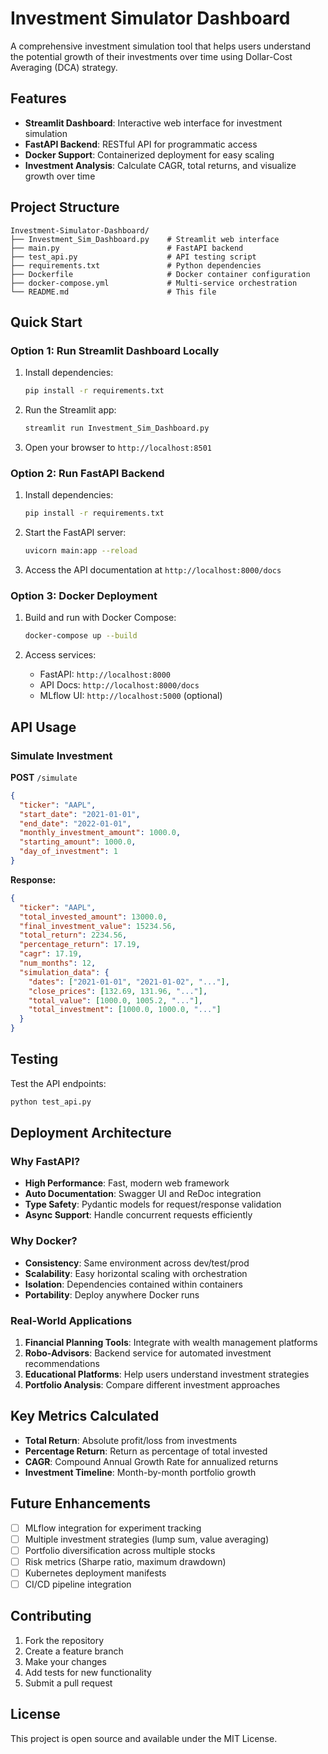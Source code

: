 # Investment Simulator Dashboard

A comprehensive investment simulation tool that helps users understand the potential growth of their investments over time using Dollar-Cost Averaging (DCA) strategy.

## Features

- **Streamlit Dashboard**: Interactive web interface for investment simulation
- **FastAPI Backend**: RESTful API for programmatic access
- **Docker Support**: Containerized deployment for easy scaling
- **Investment Analysis**: Calculate CAGR, total returns, and visualize growth over time

## Project Structure

```
Investment-Simulator-Dashboard/
├── Investment_Sim_Dashboard.py    # Streamlit web interface
├── main.py                        # FastAPI backend
├── test_api.py                    # API testing script
├── requirements.txt               # Python dependencies
├── Dockerfile                     # Docker container configuration
├── docker-compose.yml             # Multi-service orchestration
└── README.md                      # This file
```

## Quick Start

### Option 1: Run Streamlit Dashboard Locally

1. Install dependencies:
   ```bash
   pip install -r requirements.txt
   ```

2. Run the Streamlit app:
   ```bash
   streamlit run Investment_Sim_Dashboard.py
   ```

3. Open your browser to `http://localhost:8501`

### Option 2: Run FastAPI Backend

1. Install dependencies:
   ```bash
   pip install -r requirements.txt
   ```

2. Start the FastAPI server:
   ```bash
   uvicorn main:app --reload
   ```

3. Access the API documentation at `http://localhost:8000/docs`

### Option 3: Docker Deployment

1. Build and run with Docker Compose:
   ```bash
   docker-compose up --build
   ```

2. Access services:
   - FastAPI: `http://localhost:8000`
   - API Docs: `http://localhost:8000/docs`
   - MLflow UI: `http://localhost:5000` (optional)

## API Usage

### Simulate Investment

**POST** `/simulate`

```json
{
  "ticker": "AAPL",
  "start_date": "2021-01-01",
  "end_date": "2022-01-01",
  "monthly_investment_amount": 1000.0,
  "starting_amount": 1000.0,
  "day_of_investment": 1
}
```

**Response:**
```json
{
  "ticker": "AAPL",
  "total_invested_amount": 13000.0,
  "final_investment_value": 15234.56,
  "total_return": 2234.56,
  "percentage_return": 17.19,
  "cagr": 17.19,
  "num_months": 12,
  "simulation_data": {
    "dates": ["2021-01-01", "2021-01-02", "..."],
    "close_prices": [132.69, 131.96, "..."],
    "total_value": [1000.0, 1005.2, "..."],
    "total_investment": [1000.0, 1000.0, "..."]
  }
}
```

## Testing

Test the API endpoints:

```bash
python test_api.py
```

## Deployment Architecture

### Why FastAPI?
- **High Performance**: Fast, modern web framework
- **Auto Documentation**: Swagger UI and ReDoc integration
- **Type Safety**: Pydantic models for request/response validation
- **Async Support**: Handle concurrent requests efficiently

### Why Docker?
- **Consistency**: Same environment across dev/test/prod
- **Scalability**: Easy horizontal scaling with orchestration
- **Isolation**: Dependencies contained within containers
- **Portability**: Deploy anywhere Docker runs

### Real-World Applications

1. **Financial Planning Tools**: Integrate with wealth management platforms
2. **Robo-Advisors**: Backend service for automated investment recommendations
3. **Educational Platforms**: Help users understand investment strategies
4. **Portfolio Analysis**: Compare different investment approaches

## Key Metrics Calculated

- **Total Return**: Absolute profit/loss from investments
- **Percentage Return**: Return as percentage of total invested
- **CAGR**: Compound Annual Growth Rate for annualized returns
- **Investment Timeline**: Month-by-month portfolio growth

## Future Enhancements

- [ ] MLflow integration for experiment tracking
- [ ] Multiple investment strategies (lump sum, value averaging)
- [ ] Portfolio diversification across multiple stocks
- [ ] Risk metrics (Sharpe ratio, maximum drawdown)
- [ ] Kubernetes deployment manifests
- [ ] CI/CD pipeline integration

## Contributing

1. Fork the repository
2. Create a feature branch
3. Make your changes
4. Add tests for new functionality
5. Submit a pull request

## License

This project is open source and available under the MIT License.

